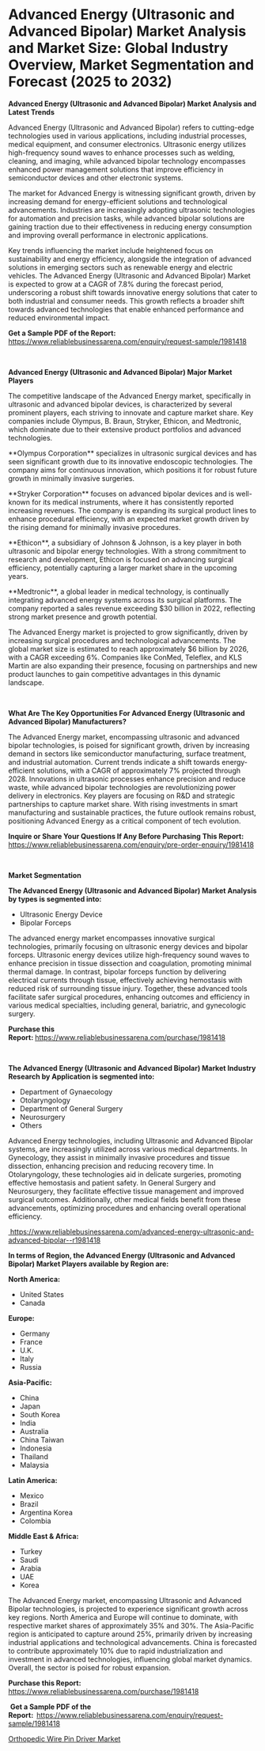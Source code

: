 <p><h1>Advanced Energy (Ultrasonic and Advanced Bipolar) Market Analysis and Market Size: Global Industry Overview, Market Segmentation and Forecast (2025 to 2032)</h1></p><p><strong>Advanced Energy (Ultrasonic and Advanced Bipolar) Market Analysis and Latest Trends</strong></p>
<p><p>Advanced Energy (Ultrasonic and Advanced Bipolar) refers to cutting-edge technologies used in various applications, including industrial processes, medical equipment, and consumer electronics. Ultrasonic energy utilizes high-frequency sound waves to enhance processes such as welding, cleaning, and imaging, while advanced bipolar technology encompasses enhanced power management solutions that improve efficiency in semiconductor devices and other electronic systems.</p><p>The market for Advanced Energy is witnessing significant growth, driven by increasing demand for energy-efficient solutions and technological advancements. Industries are increasingly adopting ultrasonic technologies for automation and precision tasks, while advanced bipolar solutions are gaining traction due to their effectiveness in reducing energy consumption and improving overall performance in electronic applications.</p><p>Key trends influencing the market include heightened focus on sustainability and energy efficiency, alongside the integration of advanced solutions in emerging sectors such as renewable energy and electric vehicles. The Advanced Energy (Ultrasonic and Advanced Bipolar) Market is expected to grow at a CAGR of 7.8% during the forecast period, underscoring a robust shift towards innovative energy solutions that cater to both industrial and consumer needs. This growth reflects a broader shift towards advanced technologies that enable enhanced performance and reduced environmental impact.</p></p>
<p><strong>Get a Sample PDF of the Report:&nbsp;</strong> <a href="https://www.reliablebusinessarena.com/enquiry/request-sample/1981418?utm_campaign=2175&utm_medium=2&utm_source=Github&utm_content=ia&utm_term=05032025&utm_id=advanced-energy-ultrasonic-and-advanced-bipolar">https://www.reliablebusinessarena.com/enquiry/request-sample/1981418</a></p>
<p>&nbsp;</p>
<p><strong>Advanced Energy (Ultrasonic and Advanced Bipolar) Major Market Players</strong></p>
<p><p>The competitive landscape of the Advanced Energy market, specifically in ultrasonic and advanced bipolar devices, is characterized by several prominent players, each striving to innovate and capture market share. Key companies include Olympus, B. Braun, Stryker, Ethicon, and Medtronic, which dominate due to their extensive product portfolios and advanced technologies.</p><p>**Olympus Corporation** specializes in ultrasonic surgical devices and has seen significant growth due to its innovative endoscopic technologies. The company aims for continuous innovation, which positions it for robust future growth in minimally invasive surgeries.</p><p>**Stryker Corporation** focuses on advanced bipolar devices and is well-known for its medical instruments, where it has consistently reported increasing revenues. The company is expanding its surgical product lines to enhance procedural efficiency, with an expected market growth driven by the rising demand for minimally invasive procedures.</p><p>**Ethicon**, a subsidiary of Johnson & Johnson, is a key player in both ultrasonic and bipolar energy technologies. With a strong commitment to research and development, Ethicon is focused on advancing surgical efficiency, potentially capturing a larger market share in the upcoming years.</p><p>**Medtronic**, a global leader in medical technology, is continually integrating advanced energy systems across its surgical platforms. The company reported a sales revenue exceeding $30 billion in 2022, reflecting strong market presence and growth potential.</p><p>The Advanced Energy market is projected to grow significantly, driven by increasing surgical procedures and technological advancements. The global market size is estimated to reach approximately $6 billion by 2026, with a CAGR exceeding 6%. Companies like ConMed, Teleflex, and KLS Martin are also expanding their presence, focusing on partnerships and new product launches to gain competitive advantages in this dynamic landscape.</p></p>
<p>&nbsp;</p>
<p><strong>What Are The Key Opportunities For Advanced Energy (Ultrasonic and Advanced Bipolar) Manufacturers?</strong></p>
<p><p>The Advanced Energy market, encompassing ultrasonic and advanced bipolar technologies, is poised for significant growth, driven by increasing demand in sectors like semiconductor manufacturing, surface treatment, and industrial automation. Current trends indicate a shift towards energy-efficient solutions, with a CAGR of approximately 7% projected through 2028. Innovations in ultrasonic processes enhance precision and reduce waste, while advanced bipolar technologies are revolutionizing power delivery in electronics. Key players are focusing on R&D and strategic partnerships to capture market share. With rising investments in smart manufacturing and sustainable practices, the future outlook remains robust, positioning Advanced Energy as a critical component of tech evolution.</p></p>
<p><strong>Inquire or Share Your Questions If Any Before Purchasing This Report:</strong> <a href="https://www.reliablebusinessarena.com/enquiry/pre-order-enquiry/1981418?utm_campaign=2175&utm_medium=2&utm_source=Github&utm_content=ia&utm_term=05032025&utm_id=advanced-energy-ultrasonic-and-advanced-bipolar">https://www.reliablebusinessarena.com/enquiry/pre-order-enquiry/1981418</a></p>
<p>&nbsp;</p>
<p><strong>Market Segmentation</strong></p>
<p><strong>The Advanced Energy (Ultrasonic and Advanced Bipolar) Market Analysis by types is segmented into:</strong></p>
<p><ul><li>Ultrasonic Energy Device</li><li>Bipolar Forceps</li></ul></p>
<p><p>The advanced energy market encompasses innovative surgical technologies, primarily focusing on ultrasonic energy devices and bipolar forceps. Ultrasonic energy devices utilize high-frequency sound waves to enhance precision in tissue dissection and coagulation, promoting minimal thermal damage. In contrast, bipolar forceps function by delivering electrical currents through tissue, effectively achieving hemostasis with reduced risk of surrounding tissue injury. Together, these advanced tools facilitate safer surgical procedures, enhancing outcomes and efficiency in various medical specialties, including general, bariatric, and gynecologic surgery.</p></p>
<p><strong>Purchase this Report:&nbsp;</strong><a href="https://www.reliablebusinessarena.com/purchase/1981418?utm_campaign=2175&utm_medium=2&utm_source=Github&utm_content=ia&utm_term=05032025&utm_id=advanced-energy-ultrasonic-and-advanced-bipolar">https://www.reliablebusinessarena.com/purchase/1981418</a></p>
<p>&nbsp;</p>
<p><strong>The Advanced Energy (Ultrasonic and Advanced Bipolar) Market Industry Research by Application is segmented into:</strong></p>
<p><ul><li>Department of Gynaecology</li><li>Otolaryngology</li><li>Department of General Surgery</li><li>Neurosurgery</li><li>Others</li></ul></p>
<p><p>Advanced Energy technologies, including Ultrasonic and Advanced Bipolar systems, are increasingly utilized across various medical departments. In Gynecology, they assist in minimally invasive procedures and tissue dissection, enhancing precision and reducing recovery time. In Otolaryngology, these technologies aid in delicate surgeries, promoting effective hemostasis and patient safety. In General Surgery and Neurosurgery, they facilitate effective tissue management and improved surgical outcomes. Additionally, other medical fields benefit from these advancements, optimizing procedures and enhancing overall operational efficiency.</p></p>
<p><a href="https://www.reliablebusinessarena.com/advanced-energy-ultrasonic-and-advanced-bipolar--r1981418?utm_campaign=2175&utm_medium=2&utm_source=Github&utm_content=ia&utm_term=05032025&utm_id=advanced-energy-ultrasonic-and-advanced-bipolar">&nbsp;https://www.reliablebusinessarena.com/advanced-energy-ultrasonic-and-advanced-bipolar--r1981418</a></p>
<p><strong>In terms of Region, the Advanced Energy (Ultrasonic and Advanced Bipolar) Market Players available by Region are:</strong></p>
<p>
    <p> <strong> North America: </strong>
        <ul>
            <li>United States</li>
            <li>Canada</li>
        </ul>
        </p> 
    <p> <strong> Europe: </strong>
        <ul>
            <li>Germany</li>
            <li>France</li>
            <li>U.K.</li>
            <li>Italy</li>
            <li>Russia</li>
        </ul>
        </p> 
    <p> <strong> Asia-Pacific: </strong>
        <ul>
            <li>China</li>
            <li>Japan</li>
            <li>South Korea</li>
            <li>India</li>
            <li>Australia</li>
            <li>China Taiwan</li>
            <li>Indonesia</li>
            <li>Thailand</li>
            <li>Malaysia</li>
        </ul>
        </p> 
    <p> <strong> Latin America: </strong>
        <ul>
            <li>Mexico</li>
            <li>Brazil</li>
            <li>Argentina Korea</li>
            <li>Colombia</li>
        </ul>
        </p> 
    <p> <strong> Middle East & Africa: </strong>
        <ul>
            <li>Turkey</li>
            <li>Saudi</li>
            <li>Arabia</li>
            <li>UAE</li>
            <li>Korea</li>
        </ul>
    </p>
    </p>
<p><p>The Advanced Energy market, encompassing Ultrasonic and Advanced Bipolar technologies, is projected to experience significant growth across key regions. North America and Europe will continue to dominate, with respective market shares of approximately 35% and 30%. The Asia-Pacific region is anticipated to capture around 25%, primarily driven by increasing industrial applications and technological advancements. China is forecasted to contribute approximately 10% due to rapid industrialization and investment in advanced technologies, influencing global market dynamics. Overall, the sector is poised for robust expansion.</p></p>
<p><strong>Purchase this Report: </strong><a href="https://www.reliablebusinessarena.com/purchase/1981418?utm_campaign=2175&utm_medium=2&utm_source=Github&utm_content=ia&utm_term=05032025&utm_id=advanced-energy-ultrasonic-and-advanced-bipolar">https://www.reliablebusinessarena.com/purchase/1981418</a></p>
<p>&nbsp;<strong>Get a Sample PDF of the Report:&nbsp;&nbsp;</strong><a href="https://www.reliablebusinessarena.com/enquiry/request-sample/1981418?utm_campaign=2175&utm_medium=2&utm_source=Github&utm_content=ia&utm_term=05032025&utm_id=advanced-energy-ultrasonic-and-advanced-bipolar">https://www.reliablebusinessarena.com/enquiry/request-sample/1981418</a></p>
<p><strong></strong></p>
<p><p><a href="https://github.com/JosephineMcguire65/Market-Research-Report-List-1/blob/main/orthopedic-wire-pin-driver-market.md?utm_campaign=2175&utm_medium=2&utm_source=Github&utm_content=ia&utm_term=05032025&utm_id=advanced-energy-ultrasonic-and-advanced-bipolar">Orthopedic Wire Pin Driver Market</a></p></p>